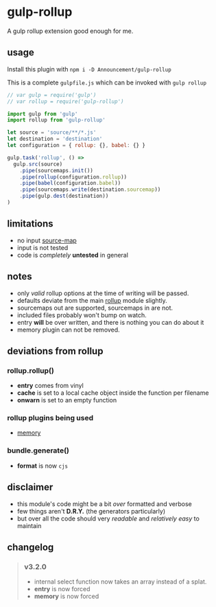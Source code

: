 # gulp-rollup

A gulp rollup extension good enough for me.

## usage

Install this plugin with `npm i -D Announcement/gulp-rollup`

This is a complete `gulpfile.js` which can be invoked with `gulp rollup`

~~~ javascript
// var gulp = require('gulp')
// var rollup = require('gulp-rollup')

import gulp from 'gulp'
import rollup from 'gulp-rollup'

let source = 'source/**/*.js'
let destination = 'destination'
let configuration = { rollup: {}, babel: {} }

gulp.task('rollup', () =>
  gulp.src(source)
    .pipe(sourcemaps.init())
    .pipe(rollup(configuration.rollup))
    .pipe(babel(configuration.babel))
    .pipe(sourcemaps.write(destination.sourcemap))
    .pipe(gulp.dest(destination))
)
~~~

## limitations

- no input [source-map](https://github.com/mozilla/source-map)
- input is not tested
- code is *completely* **untested** in general

## notes

- only *valid* rollup options at the time of writing will be passed.
- defaults deviate from the main [rollup](https://github.com/rollup/rollup) module slightly.
- sourcemaps out are supported, sourcemaps in are not.
- included files probably won't bump on watch.
- entry **will** be over written, and there is nothing you can do about it
- memory plugin can not be removed.

## deviations from rollup

### rollup.rollup()

- **entry** comes from vinyl
- **cache** is set to a local cache object inside the function per filename
- **onwarn** is set to an empty function

### rollup plugins being used

- [memory](https://github.com/TrySound/rollup-plugin-memory)

### bundle.generate()

- **format** is now `cjs`

## disclaimer

-  this module's code might be a bit *over* formatted and verbose
-  few things aren't **D.R.Y.** (the generators particularly)
-  but over all the code should very *readable* and _relatively easy_ to maintain

## changelog

> ###  v3.2.0
>
> - internal select function now takes an array instead of a splat.
> - **entry** is now forced
> - **memory** is now forced
